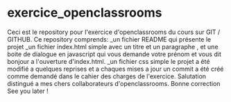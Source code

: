 # exercice_openclassrooms
Ceci est le repository pour l'exercice d'openclassrooms du cours sur GIT / GITHUB.
Ce repository comprends: 
_un fichier README qui présente le projet
_un fichier index.html simple avec un titre et un paragraphe , et une boite de dialogue en javascript qui vous demande votre prénom et vous dit bonjour a l'ouverture d'index.html.
_un fichier css simple
le projet a été modifié a quelques reprises et a chaques mises a jour un commit a été créé comme demandé dans le cahier des charges de l'exercice. 
Salutation distingué a mes chers collaborateurs d'openclassrooms. Bonne correction 
See you later !
